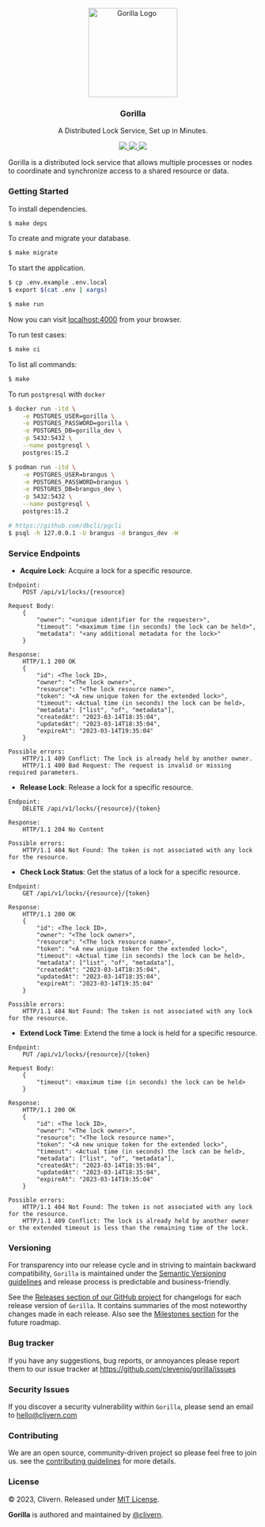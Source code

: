 <p align="center">
    <img alt="Gorilla Logo" src="/assets/img/logo.png" width="180" />
    <h3 align="center">Gorilla</h3>
    <p align="center">A Distributed Lock Service, Set up in Minutes.</p>
    <p align="center">
        <a href="https://github.com/Clevenio/Gorilla/actions/workflows/ci.yml">
            <img src="https://github.com/Clevenio/Gorilla/actions/workflows/ci.yml/badge.svg"/>
        </a>
        <a href="https://github.com/Clevenio/Gorilla/releases">
            <img src="https://img.shields.io/badge/Version-0.1.1-1abc9c.svg">
        </a>
        <a href="https://github.com/Clevenio/Gorilla/blob/master/LICENSE">
            <img src="https://img.shields.io/badge/LICENSE-MIT-orange.svg">
        </a>
    </p>
</p>

Gorilla is a distributed lock service that allows multiple processes or nodes to coordinate and synchronize access to a shared resource or data.


### Getting Started

To install dependencies.

```zsh
$ make deps
```

To create and migrate your database.

```zsh
$ make migrate
```

To start the application.

```zsh
$ cp .env.example .env.local
$ export $(cat .env | xargs)

$ make run
```

Now you can visit [localhost:4000](http://localhost:4000) from your browser.

To run test cases:

```zsh
$ make ci
```

To list all commands:

```zsh
$ make
```

To run `postgresql` with `docker`

```zsh
$ docker run -itd \
    -e POSTGRES_USER=gorilla \
    -e POSTGRES_PASSWORD=gorilla \
    -e POSTGRES_DB=gorilla_dev \
    -p 5432:5432 \
    --name postgresql \
    postgres:15.2

$ podman run -itd \
    -e POSTGRES_USER=brangus \
    -e POSTGRES_PASSWORD=brangus \
    -e POSTGRES_DB=brangus_dev \
    -p 5432:5432 \
    --name postgresql \
    postgres:15.2

# https://github.com/dbcli/pgcli
$ psql -h 127.0.0.1 -U brangus -d brangus_dev -W
```


### Service Endpoints

- **Acquire Lock**: Acquire a lock for a specific resource.

```pre
Endpoint:
    POST /api/v1/locks/{resource}

Request Body:
    {
        "owner": "<unique identifier for the requester>",
        "timeout": "<maximum time (in seconds) the lock can be held>",
        "metadata": "<any additional metadata for the lock>"
    }

Response:
    HTTP/1.1 200 OK
    {
        "id": <The lock ID>,
        "owner": "<The lock owner>",
        "resource": "<The lock resource name>",
        "token": "<A new unique token for the extended lock>",
        "timeout": <Actual time (in seconds) the lock can be held>,
        "metadata": ["list", "of", "metadata"],
        "createdAt": "2023-03-14T18:35:04",
        "updatedAt": "2023-03-14T18:35:04",
        "expireAt": "2023-03-14T19:35:04"
    }

Possible errors:
    HTTP/1.1 409 Conflict: The lock is already held by another owner.
    HTTP/1.1 400 Bad Request: The request is invalid or missing required parameters.
```

- **Release Lock**: Release a lock for a specific resource.

```
Endpoint:
    DELETE /api/v1/locks/{resource}/{token}

Response:
    HTTP/1.1 204 No Content

Possible errors:
    HTTP/1.1 404 Not Found: The token is not associated with any lock for the resource.
```

- **Check Lock Status**: Get the status of a lock for a specific resource.

```
Endpoint:
    GET /api/v1/locks/{resource}/{token}

Response:
    HTTP/1.1 200 OK
    {
        "id": <The lock ID>,
        "owner": "<The lock owner>",
        "resource": "<The lock resource name>",
        "token": "<A new unique token for the extended lock>",
        "timeout": <Actual time (in seconds) the lock can be held>,
        "metadata": ["list", "of", "metadata"],
        "createdAt": "2023-03-14T18:35:04",
        "updatedAt": "2023-03-14T18:35:04",
        "expireAt": "2023-03-14T19:35:04"
    }

Possible errors:
    HTTP/1.1 404 Not Found: The token is not associated with any lock for the resource.
```

- **Extend Lock Time**: Extend the time a lock is held for a specific resource.

```
Endpoint:
    PUT /api/v1/locks/{resource}/{token}

Request Body:
    {
        "timeout": <maximum time (in seconds) the lock can be held>
    }

Response:
    HTTP/1.1 200 OK
    {
        "id": <The lock ID>,
        "owner": "<The lock owner>",
        "resource": "<The lock resource name>",
        "token": "<A new unique token for the extended lock>",
        "timeout": <Actual time (in seconds) the lock can be held>,
        "metadata": ["list", "of", "metadata"],
        "createdAt": "2023-03-14T18:35:04",
        "updatedAt": "2023-03-14T18:35:04",
        "expireAt": "2023-03-14T19:35:04"
    }

Possible errors:
    HTTP/1.1 404 Not Found: The token is not associated with any lock for the resource.
    HTTP/1.1 409 Conflict: The lock is already held by another owner or the extended timeout is less than the remaining time of the lock.
```



### Versioning

For transparency into our release cycle and in striving to maintain backward compatibility, `Gorilla` is maintained under the [Semantic Versioning guidelines](https://semver.org/) and release process is predictable and business-friendly.

See the [Releases section of our GitHub project](https://github.com/clevenio/gorilla/releases) for changelogs for each release version of `Gorilla`. It contains summaries of the most noteworthy changes made in each release. Also see the [Milestones section](https://github.com/clevenio/gorilla/milestones) for the future roadmap.


### Bug tracker

If you have any suggestions, bug reports, or annoyances please report them to our issue tracker at https://github.com/clevenio/gorilla/issues


### Security Issues

If you discover a security vulnerability within `Gorilla`, please send an email to [hello@clivern.com](mailto:hello@clivern.com)


### Contributing

We are an open source, community-driven project so please feel free to join us. see the [contributing guidelines](CONTRIBUTING.md) for more details.


### License

© 2023, Clivern. Released under [MIT License](https://opensource.org/licenses/mit-license.php).

**Gorilla** is authored and maintained by [@clivern](http://github.com/clivern).
